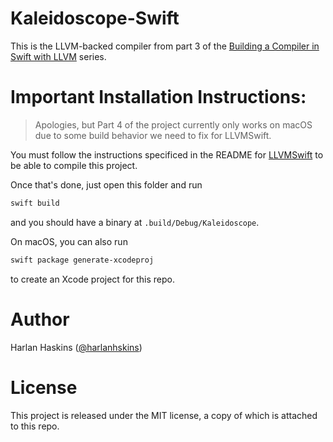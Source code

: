 # Kaleidoscope-Swift

This is the LLVM-backed compiler from part 3 of the
[Building a Compiler in Swift with LLVM](https://harlanhaskins.com/2017/01/11/building-a-compiler-with-swift-in-llvm-part-3-code-generation-to-llvm-ir.html) 
series.

# Important Installation Instructions:

> Apologies, but Part 4 of the project currently only works on macOS due to some build
> behavior we need to fix for LLVMSwift.

You must follow the instructions specificed in the README for [LLVMSwift](https://github.com/llvm-swift/LLVMSwift.git) to be
able to compile this project.

Once that's done, just open this folder and run

```bash
swift build
```

and you should have a binary at `.build/Debug/Kaleidoscope`.

On macOS, you can also run

```bash
swift package generate-xcodeproj
```

to create an Xcode project for this repo.

# Author

Harlan Haskins ([@harlanhskins](https://github.com/harlanhaskins))

# License

This project is released under the MIT license, a copy of which is attached
to this repo.
